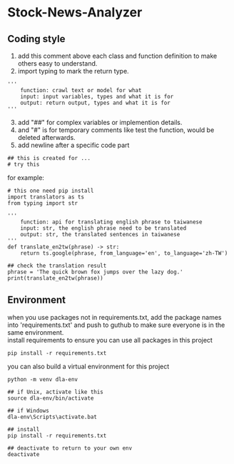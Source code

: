 # Stock-News-Analyzer


## Coding style
1. add this comment above each class and function definition to make others easy to understand.  
2. import typing to mark the return type.
```
'''
    function: crawl text or model for what
    input: input variables, types and what it is for
    output: return output, types and what it is for
'''
```

3. add "##" for complex variables or implemention details.  
4. and "#" is for temporary comments like test the function, would be deleted afterwards.  
5. add newline after a specific code part
```
## this is created for ...
# try this
```

 for example:
```
# this one need pip install
import translators as ts
from typing import str

'''
    function: api for translating english phrase to taiwanese
    input: str, the english phrase need to be translated
    output: str, the translated sentences in taiwanese
'''
def translate_en2tw(phrase) -> str:
    return ts.google(phrase, from_language='en', to_language='zh-TW')

## check the translation result
phrase = 'The quick brown fox jumps over the lazy dog.'
print(translate_en2tw(phrase))

```
## Environment
when you use packages not in requirements.txt, add the package names into 'requirements.txt' and push to guthub to make sure everyone is in the same environment.  
install requirements to ensure you can use all packages in this project
```
pip install -r requirements.txt
```
you can also build a virtual environment for this project
```
python -m venv dla-env

## if Unix, activate like this
source dla-env/bin/activate

## if Windows
dla-env\Scripts\activate.bat

## install
pip install -r requirements.txt

## deactivate to return to your own env
deactivate
    
```
